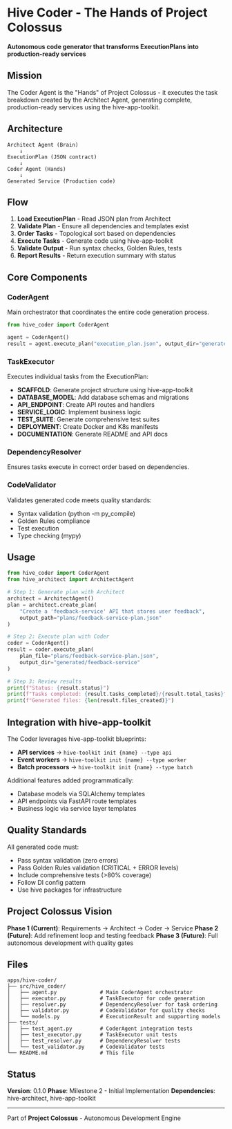 # Hive Coder - The Hands of Project Colossus

**Autonomous code generator that transforms ExecutionPlans into production-ready services**

## Mission

The Coder Agent is the "Hands" of Project Colossus - it executes the task breakdown created by the Architect Agent, generating complete, production-ready services using the hive-app-toolkit.

## Architecture

```
Architect Agent (Brain)
    ↓
ExecutionPlan (JSON contract)
    ↓
Coder Agent (Hands)
    ↓
Generated Service (Production code)
```

## Flow

1. **Load ExecutionPlan** - Read JSON plan from Architect
2. **Validate Plan** - Ensure all dependencies and templates exist
3. **Order Tasks** - Topological sort based on dependencies
4. **Execute Tasks** - Generate code using hive-app-toolkit
5. **Validate Output** - Run syntax checks, Golden Rules, tests
6. **Report Results** - Return execution summary with status

## Core Components

### CoderAgent
Main orchestrator that coordinates the entire code generation process.

```python
from hive_coder import CoderAgent

agent = CoderAgent()
result = agent.execute_plan("execution_plan.json", output_dir="generated/my-service")
```

### TaskExecutor
Executes individual tasks from the ExecutionPlan:
- **SCAFFOLD**: Generate project structure using hive-app-toolkit
- **DATABASE_MODEL**: Add database schemas and migrations
- **API_ENDPOINT**: Create API routes and handlers
- **SERVICE_LOGIC**: Implement business logic
- **TEST_SUITE**: Generate comprehensive test suites
- **DEPLOYMENT**: Create Docker and K8s manifests
- **DOCUMENTATION**: Generate README and API docs

### DependencyResolver
Ensures tasks execute in correct order based on dependencies.

### CodeValidator
Validates generated code meets quality standards:
- Syntax validation (python -m py_compile)
- Golden Rules compliance
- Test execution
- Type checking (mypy)

## Usage

```python
from hive_coder import CoderAgent
from hive_architect import ArchitectAgent

# Step 1: Generate plan with Architect
architect = ArchitectAgent()
plan = architect.create_plan(
    "Create a 'feedback-service' API that stores user feedback",
    output_path="plans/feedback-service-plan.json"
)

# Step 2: Execute plan with Coder
coder = CoderAgent()
result = coder.execute_plan(
    plan_file="plans/feedback-service-plan.json",
    output_dir="generated/feedback-service"
)

# Step 3: Review results
print(f"Status: {result.status}")
print(f"Tasks completed: {result.tasks_completed}/{result.total_tasks}")
print(f"Generated files: {len(result.files_created)}")
```

## Integration with hive-app-toolkit

The Coder leverages hive-app-toolkit blueprints:

- **API services** → `hive-toolkit init {name} --type api`
- **Event workers** → `hive-toolkit init {name} --type worker`
- **Batch processors** → `hive-toolkit init {name} --type batch`

Additional features added programmatically:
- Database models via SQLAlchemy templates
- API endpoints via FastAPI route templates
- Business logic via service layer templates

## Quality Standards

All generated code must:
- Pass syntax validation (zero errors)
- Pass Golden Rules validation (CRITICAL + ERROR levels)
- Include comprehensive tests (>80% coverage)
- Follow DI config pattern
- Use hive packages for infrastructure

## Project Colossus Vision

**Phase 1 (Current)**: Requirements → Architect → Coder → Service
**Phase 2 (Future)**: Add refinement loop and testing feedback
**Phase 3 (Future)**: Full autonomous development with quality gates

## Files

```
apps/hive-coder/
├── src/hive_coder/
│   ├── agent.py              # Main CoderAgent orchestrator
│   ├── executor.py           # TaskExecutor for code generation
│   ├── resolver.py           # DependencyResolver for task ordering
│   ├── validator.py          # CodeValidator for quality checks
│   └── models.py             # ExecutionResult and supporting models
├── tests/
│   ├── test_agent.py         # CoderAgent integration tests
│   ├── test_executor.py      # TaskExecutor unit tests
│   ├── test_resolver.py      # DependencyResolver tests
│   └── test_validator.py     # CodeValidator tests
└── README.md                 # This file
```

## Status

**Version**: 0.1.0
**Phase**: Milestone 2 - Initial Implementation
**Dependencies**: hive-architect, hive-app-toolkit

---

Part of **Project Colossus** - Autonomous Development Engine
